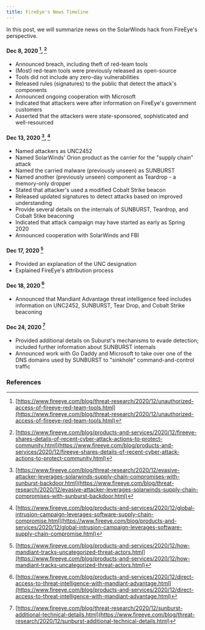 ```yaml
---
title: FireEye's News Timeline
---
```


In this post, we will summarize news on the SolarWinds hack from FireEye's perspective.

#### Dec 8, 2020 [^feye20201208], [^feye20201208-2]
* Announced breach, including theft of red-team tools
* (Most) red-team tools were previously released as open-source
* Tools did not include any zero-day vulnerabilities
* Released rules (signatures) to the public that detect the attack's components
* Announced ongoing cooperation with Microsoft
* Indicated that attackers were after information on FireEye's government customers
* Asserted that the attackers were state-sponsored, sophisticated and well-resourced 

#### Dec 13, 2020 [^feye20201213], [^feye20201213-2]
* Named attackers as UNC2452
* Named SolarWinds' Orion product as the carrier for the "supply chain" attack
* Named the carried malware (previously unseen) as SUNBURST
* Named another (previously unseen) component as Teardrop - a memory-only dropper
* Stated that attacker's used a modified Cobalt Strike beacon
* Released updated signatures to detect attacks based on improved understanding
* Provide several details on the internals of SUNBURST, Teardrop, and Cobalt Stike beaconing
* Indicated that attack campaign may have started as early as Spring 2020
* Announced cooperation with SolarWinds and FBI

#### Dec 17, 2020 [^feye20201217]
* Provided an explanation of the UNC designation
* Explained FireEye's attribution process

#### Dec 18, 2020 [^feye20201218]
* Announced that Mandiant Advantage threat intelligence feed includes information on UNC2452, SUNBURST, Tear Drop, and Cobalt Strike beaconing

#### Dec 24, 2020 [^feye20201224]
* Provided additional details on Suburst's mechanisms to evade detection; included further information about SUNBURST internals
* Announced work with Go Daddy and Microsoft to take over one of the DNS domains used by SUNBURST to "sinkhole" command-and-control traffic

### References
[^feye20201208]: [https://www.fireeye.com/blog/threat-research/2020/12/unauthorized-access-of-fireeye-red-team-tools.html](https://www.fireeye.com/blog/threat-research/2020/12/unauthorized-access-of-fireeye-red-team-tools.html)
[^feye20201208-2]: [https://www.fireeye.com/blog/products-and-services/2020/12/fireeye-shares-details-of-recent-cyber-attack-actions-to-protect-community.html](https://www.fireeye.com/blog/products-and-services/2020/12/fireeye-shares-details-of-recent-cyber-attack-actions-to-protect-community.html)
[^feye20201213]: [https://www.fireeye.com/blog/threat-research/2020/12/evasive-attacker-leverages-solarwinds-supply-chain-compromises-with-sunburst-backdoor.html](https://www.fireeye.com/blog/threat-research/2020/12/evasive-attacker-leverages-solarwinds-supply-chain-compromises-with-sunburst-backdoor.html)
[^feye20201213-2]: [https://www.fireeye.com/blog/products-and-services/2020/12/global-intrusion-campaign-leverages-software-supply-chain-compromise.html](https://www.fireeye.com/blog/products-and-services/2020/12/global-intrusion-campaign-leverages-software-supply-chain-compromise.html)
[^feye20201217]: [https://www.fireeye.com/blog/products-and-services/2020/12/how-mandiant-tracks-uncategorized-threat-actors.html](https://www.fireeye.com/blog/products-and-services/2020/12/how-mandiant-tracks-uncategorized-threat-actors.html)
[^feye20201218]: [https://www.fireeye.com/blog/products-and-services/2020/12/direct-access-to-threat-intelligence-with-mandiant-advantage.html](https://www.fireeye.com/blog/products-and-services/2020/12/direct-access-to-threat-intelligence-with-mandiant-advantage.html)
[^feye20201224]: [https://www.fireeye.com/blog/threat-research/2020/12/sunburst-additional-technical-details.html](https://www.fireeye.com/blog/threat-research/2020/12/sunburst-additional-technical-details.html)
